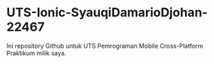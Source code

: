 # UTS-Ionic-SyauqiDamarioDjohan-22467

Ini repository Github untuk UTS Pemrograman Mobile Cross-Platform Praktikum milik saya.
